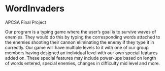 # WordInvaders
APCSA Final Project

Our program is a typing game where the user’s goal is to survive waves of enemies. 
They would do this by typing the corresponding words attached to the enemies shooting their cannon eliminating the enemy if they type it in correctly. 
Our game will have multiple levels to it with one of our group members having designed an individual level with our own special features added on. 
These special features may include power-ups based on length of words entered, special enemies, changes in difficulty mid level and more.
